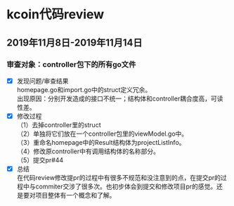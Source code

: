 # kcoin代码review

## 2019年11月8日-2019年11月14日

### 审查对象：controller包下的所有go文件
- [x] 发现问题/审查结果 \
    homepage.go和import.go中的struct定义冗余。\
    出现原因：分别开发造成的接口不统一；结构体和controller耦合度高，可读性差。
- [x] 修改过程 \
    （1）去掉controller里的struct\
    （2）单独将它们放在一个controller包里的viewModel.go中。\
    （3）重命名homepage中的Result结构体为projectListInfo。\
    （4）修改原controller中有调用结构体的名称部分。\
    （5）提交pr#44
- [x] 总结 \
    在代码review修改提pr的过程中有很多不规范和没注意到的点，在提交pr的过程中与commiter交涉了很多次。也初步体会到提交和修改项目pr的感觉。还是要对项目整体有一个概念和了解。
